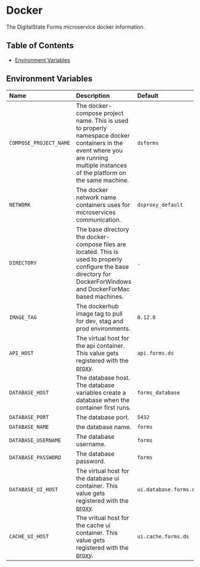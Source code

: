 # Docker

The DigitalState Forms microservice docker information.

## Table of Contents

- [Environment Variables](#environment-variables)

## Environment Variables

| Name | Description | Default |
| :--- | :---------- | :------ |
| `COMPOSE_PROJECT_NAME` | The docker-compose project name. This is used to properly namespace docker containers in the event where you are running multiple instances of the platform on the same machine. | `dsforms` |
| `NETWORK` | The docker network name containers uses for microservices communication. | `dsproxy_default` |
| `DIRECTORY` | The base directory the docker-compose files are located. This is used to properly configure the base directory for DockerForWindows and DockerForMac based machines. | `.` |
| `IMAGE_TAG` | The dockerhub image tag to pull for dev, stag and prod environments. | `0.12.0` |
| `API_HOST` | The virtual host for the api container. This value gets registered with the [proxy](https://github.com/DigitalState/Proxy). | `api.forms.ds` |
| `DATABASE_HOST` | The database host. The database variables create a database when the container first runs. | `forms_database` |
| `DATABASE_PORT` | The database port. | `5432` |
| `DATABASE_NAME` | the database name. | `forms` |
| `DATABASE_USERNAME` | The database username. | `forms` |
| `DATABASE_PASSWORD` | The database password. | `forms` |
| `DATABASE_UI_HOST` | The virtual host for the database ui container. This value gets registered with the [proxy](https://github.com/DigitalState/Proxy). | `ui.database.forms.ds` |
| `CACHE_UI_HOST` | The vritual host for the cache ui container. This value gets registered with the [proxy](https://github.com/DigitalState/Proxy). | `ui.cache.forms.ds` |
